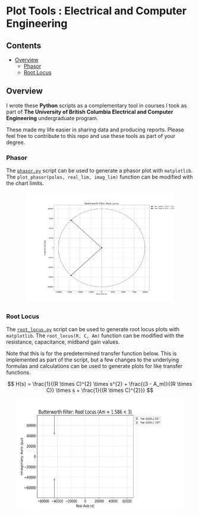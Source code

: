 # Plot Tools : Electrical and Computer Engineering

## Contents

* [Overview](#Overview)
    * [Phasor](#Phasor)
    * [Root Locus](#Root-Locus)

## Overview

I wrote these **Python** scripts as a complementary tool in courses I took as part of <b>The University of British Columbia Electrical and Computer Engineering</b> undergraduate program.

These made my life easier in sharing data and producing reports. Please feel free to contribute to this repo and use these tools as part of your degree.

### Phasor

The [`phasor.py`](Scripts/phasor.py) script can be used to generate a phasor plot with `matplotlib`. The `plot_phasor(poles, real_lim, imag_lim)` function can be modified with the chart limits.

<div align="center">
    <img src="Figures/Butterworth_Filter_Phasor_Radius_10000_Poles_10000_∠_-45.0°__10000_∠_45.0°.png" width=400 height=300 title="Ex : Butterworth Filter Phasor Plot">
</div>

### Root Locus

The [`root_locus.py`](Scripts/root_locus.py) script can be used to generate root locus plots with `matplotlib`. The `root_locus(R, C, Am)` function can be modified with the resistance, capacitance, midband gain values.

Note that this is for the predetermined transfer function below. This is implemented as part of the script, but a few changes to the underlying formulas and calculations can be used to generate plots for like transfer functions.

$$ H(s) = \frac{1}{(R \times C)^{2} \times s^{2} + \frac{(3 - A_m)}{(R \times C)} \times s + \frac{1}{(R \times C)^{2}}} $$

<div align="center">
    <img src="Figures/Butterworth_Filter_Root_Locus_Am_1.586.png" width=450 height=300 title="Ex : Butterworth Filter Root Locus Critically Damped">
</div>